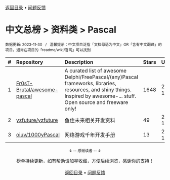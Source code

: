 <a href="https://gitee.com/GrowingGit/GitHub-Chinese-Top-Charts#github中文排行榜">返回目录</a> • <a href="/content/docs/feedback.md">问题反馈</a>

# 中文总榜 > 资料类 > Pascal
<sub>数据更新: 2023-11-30&nbsp;&nbsp;&nbsp;/&nbsp;&nbsp;&nbsp;温馨提示：中文项目泛指「文档母语为中文」OR「含有中文翻译」的项目，通常在项目的「readme/wiki/官网」可以找到</sub>

|#|Repository|Description|Stars|Updated|
|:-|:-|:-|:-|:-|
|1|[Fr0sT-Brutal/awesome-pascal](https://github.com/Fr0sT-Brutal/awesome-pascal)|A curated list of awesome Delphi/FreePascal/(any)Pascal frameworks, libraries, resources, and shiny things. Inspired by awesome-... stuff. Open source and freeware only!|1648|2023-11-20|
|2|[yzfuture/yzfuture](https://github.com/yzfuture/yzfuture)|鱼住未来相关开发资料|49|2023-11-23|
|3|[oiuv/1000yPascal](https://github.com/oiuv/1000yPascal)|网络游戏千年开发手册|13|2023-10-15|

<div align="center">
    <p><sub>↓ -- 感谢读者 -- ↓</sub></p>
    榜单持续更新，如有帮助请加星收藏，方便后续浏览，感谢你的支持！
</div>

<br/>

<div align="center"><a href="https://gitee.com/GrowingGit/GitHub-Chinese-Top-Charts#github中文排行榜">返回目录</a> • <a href="/content/docs/feedback.md">问题反馈</a></div>
